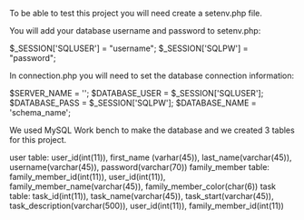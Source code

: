 To be able to test this project you will need create a setenv.php file.

You will add your database username and password to setenv.php:

$_SESSION['SQLUSER'] = "username";
$_SESSION['SQLPW'] = "password";

In connection.php you will need to set the database connection information:

$SERVER_NAME = '';
$DATABASE_USER = $_SESSION['SQLUSER'];
$DATABASE_PASS = $_SESSION['SQLPW'];
$DATABASE_NAME = 'schema_name';

We used MySQL Work bench to make the database and we created 3 tables for this project.

user table: user_id(int(11)), first_name (varhar(45)), last_name(varchar(45)), username(varchar(45)), password(varchar(70))
family_member table: family_member_id(int(11)), user_id(int(11)), family_member_name(varchar(45)), family_member_color(char(6))
task table: task_id(int(11)), task_name(varchar(45)), task_start(varchar(45)), task_description(varchar(500)), user_id(int(11)), family_member_id(int(11))
